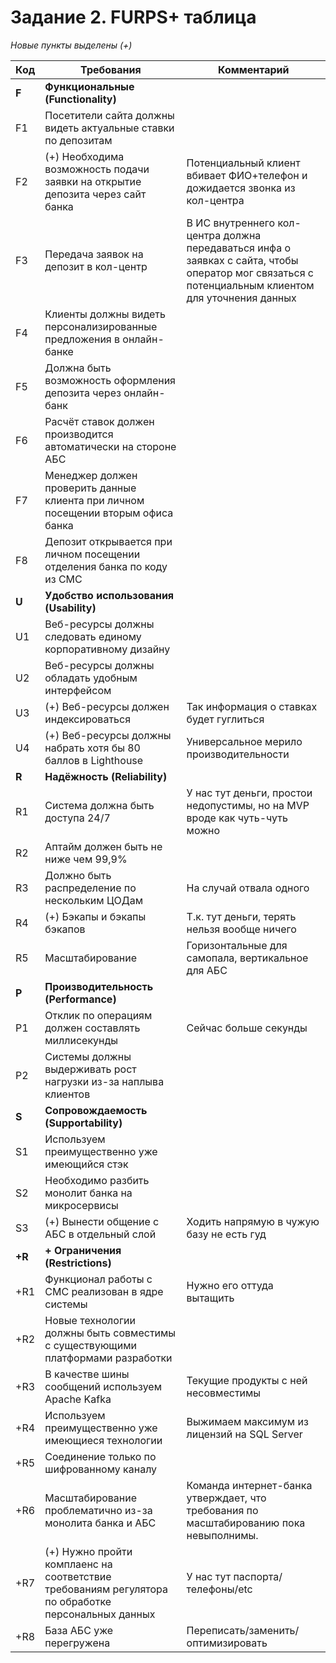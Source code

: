 # Задание 2. FURPS+ таблица

_Новые пункты выделены (+)_

| Код    | Требования                                                                                         | Комментарий                                                                                                                                        |
|--------|----------------------------------------------------------------------------------------------------|----------------------------------------------------------------------------------------------------------------------------------------------------|
| **F**  | **Функциональные (Functionality)**                                                                 |                                                                                                                                                    |
| F1     | Посетители сайта должны видеть актуальные ставки по депозитам                                      |                                                                                                                                                    |
| F2     | (+) Необходима возможность подачи заявки на открытие депозита через сайт банка                     | Потенциальный клиент вбивает ФИО+телефон и дожидается звонка из кол-центра                                                                         |
| F3     | Передача заявок на депозит в кол-центр                                                             | В ИС внутреннего кол-центра должна передаваться инфа о заявках с сайта, чтобы оператор мог связаться с потенциальным клиентом для уточнения данных |
| F4     | Клиенты должны видеть персонализированные предложения в онлайн-банке                               |                                                                                                                                                    |
| F5     | Должна быть возможность оформления депозита через онлайн-банк                                      |                                                                                                                                                    |
| F6     | Расчёт ставок должен производится автоматически на стороне АБС                                     |                                                                                                                                                    |
| F7     | Менеджер должен проверить данные клиента при личном посещении вторым офиса банка                   |                                                                                                                                                    |
| F8     | Депозит открывается при личном посещении отделения банка по коду из СМС                            |                                                                                                                                                    |
| **U**  | **Удобство использования (Usability)**                                                             |                                                                                                                                                    |
| U1     | Веб-ресурсы должны следовать единому корпоративному дизайну                                        |                                                                                                                                                    |
| U2     | Веб-ресурсы должны обладать удобным интерфейсом                                                    |                                                                                                                                                    |
| U3     | (+) Веб-ресурсы должен индексироваться                                                             | Так информация о ставках будет гуглиться                                                                                                           |
| U4     | (+)  Веб-ресурсы должны набрать хотя бы 80 баллов в Lighthouse                                     | Универсальное мерило производительности                                                                                                            |
| **R**  | **Надёжность (Reliability)**                                                                       |                                                                                                                                                    |
| R1     | Система должна быть доступа 24/7                                                                   | У нас тут деньги, простои недопустимы, но на MVP вроде как чуть-чуть можно                                                                         |
| R2     | Аптайм должен быть не ниже чем 99,9%                                                               |                                                                                                                                                    |                                     
| R3     | Должно быть распределение по нескольким ЦОДам                                                      | На случай отвала одного                                                                                                                            |
| R4     | (+) Бэкапы и бэкапы бэкапов                                                                        | Т.к. тут деньги, терять нельзя вообще ничего                                                                                                       |
| R5     | Масштабирование                                                                                    | Горизонтальные для самопала, вертикальное для АБС                                                                                                  |
| **P**  | **Производительность (Performance)**                                                               |                                                                                                                                                    |
| P1     | Отклик по операциям должен составлять миллисекунды                                                 | Сейчас больше секунды                                                                                                                              |
| P2     | Системы должны выдерживать рост нагрузки из-за наплыва клиентов                                    |                                                                                                                                                    |
| **S**  | **Сопровождаемость (Supportability)**                                                              |                                                                                                                                                    |
| S1     | Используем преимущественно уже имеющийся стэк                                                      |                                                                                                                                                    |
| S2     | Необходимо разбить монолит банка на микросервисы                                                   |                                                                                                                                                    |
| S3     | (+) Вынести общение с АБС в отдельный слой                                                         | Ходить напрямую в чужую базу не есть гуд                                                                                                           |
| **+R** | **+ Ограничения (Restrictions)**                                                                   |                                                                                                                                                    |
| +R1    | Функционал работы с СМС реализован в ядре системы                                                  | Нужно его оттуда вытащить                                                                                                                          |
| +R2    | Новые технологии должны быть совместимы с существующими платформами разработки                     |                                                                                                                                                    |
| +R3    | В качестве шины сообщений используем Apache Kafka                                                  | Текущие продукты с ней несовместимы                                                                                                                |
| +R4    | Используем преимущественно уже имеющиеся технологии                                                | Выжимаем максимум из лицензий на SQL Server                                                                                                        |
| +R5    | Соединение только по шифрованному каналу                                                           |                                                                                                                                                    |
| +R6    | Масштабирование проблематично из-за монолита банка и АБС                                           | Команда интернет-банка утверждает, что требования по масштабированию пока невыполнимы.                                                             |
| +R7    | (+) Нужно пройти комплаенс на соответствие требованиям регулятора по обработке персональных данных | У нас тут паспорта/телефоны/etc                                                                                                                    |
| +R8    | База АБС уже перегружена                                                                           | Переписать/заменить/оптимизировать                                                                                                                 |
